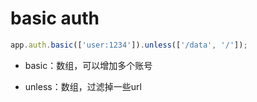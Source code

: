 # basic auth

```js
app.auth.basic(['user:1234']).unless(['/data', '/']);
```

- basic：数组，可以增加多个账号

- unless：数组，过滤掉一些url